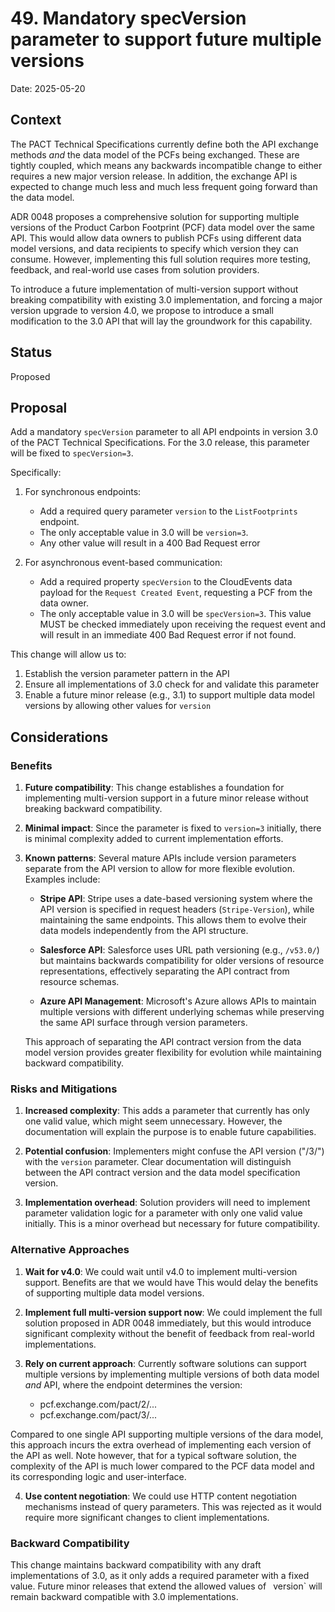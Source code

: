 # 49. Mandatory specVersion parameter to support future multiple versions

Date: 2025-05-20

## Context

The PACT Technical Specifications currently define both the API exchange methods *and* the data model of the PCFs being exchanged. These are tightly coupled, which means any backwards incompatible change to either requires a new major version release. In addition, the exchange API is expected to change much less and much less frequent going forward than the data model.

ADR 0048 proposes a comprehensive solution for supporting multiple versions of the Product Carbon Footprint (PCF) data model over the same API. This would allow data owners to publish PCFs using different data model versions, and data recipients to specify which version they can consume. However, implementing this full solution requires more testing, feedback, and real-world use cases from solution providers.

To introduce a future implementation of multi-version support without breaking compatibility with existing 3.0 implementation, and forcing a major version upgrade to version 4.0, we propose to introduce a small modification to the 3.0 API that will lay the groundwork for this capability.

## Status

Proposed

## Proposal

Add a mandatory `specVersion` parameter to all API endpoints in version 3.0 of the PACT Technical Specifications. For the 3.0 release, this parameter will be fixed to `specVersion=3`.

Specifically:

1. For synchronous endpoints:
   - Add a required query parameter `version` to the `ListFootprints` endpoint.
   - The only acceptable value in 3.0 will be `version=3`. 
   - Any other value will result in a 400 Bad Request error

2. For asynchronous event-based communication:
   - Add a required property `specVersion` to the CloudEvents data payload for the `Request Created Event`, requesting a PCF from the data owner.
   - The only acceptable value in 3.0 will be `specVersion=3`. This value MUST be checked immediately upon receiving the request event and will result in an immediate 400 Bad Request error if not found.

This change will allow us to:
1. Establish the version parameter pattern in the API
2. Ensure all implementations of 3.0 check for and validate this parameter
3. Enable a future minor release (e.g., 3.1) to support multiple data model versions by allowing other values for `version`


## Considerations

### Benefits

1. **Future compatibility**: This change establishes a foundation for implementing multi-version support in a future minor release without breaking backward compatibility.

2. **Minimal impact**: Since the parameter is fixed to `version=3` initially, there is minimal complexity added to current implementation efforts.

3. **Known patterns**: Several mature APIs include version parameters separate from the API version to allow for more flexible evolution. Examples include:

   - **Stripe API**: Stripe uses a date-based versioning system where the API version is specified in request headers (`Stripe-Version`), while maintaining the same endpoints. This allows them to evolve their data models independently from the API structure.
   
   - **Salesforce API**: Salesforce uses URL path versioning (e.g., `/v53.0/`) but maintains backwards compatibility for older versions of resource representations, effectively separating the API contract from resource schemas.
   
   - **Azure API Management**: Microsoft's Azure allows APIs to maintain multiple versions with different underlying schemas while preserving the same API surface through version parameters.
   
   This approach of separating the API contract version from the data model version provides greater flexibility for evolution while maintaining backward compatibility.

### Risks and Mitigations

1. **Increased complexity**: This adds a parameter that currently has only one valid value, which might seem unnecessary. However, the documentation will explain the purpose is to enable future capabilities.

2. **Potential confusion**: Implementers might confuse the API version ("/3/") with the `version` parameter. Clear documentation will distinguish between the API contract version and the data model specification version.

3. **Implementation overhead**: Solution providers will need to implement parameter validation logic for a parameter with only one valid value initially. This is a minor overhead but necessary for future compatibility.

### Alternative Approaches

1. **Wait for v4.0**: We could wait until v4.0 to implement multi-version support. Benefits are that we would have This would delay the benefits of supporting multiple data model versions.

2. **Implement full multi-version support now**: We could implement the full solution proposed in ADR 0048 immediately, but this would introduce significant complexity without the benefit of feedback from real-world implementations.

3. **Rely on current approach**: Currently software solutions can support multiple versions by implementing multiple versions of both data model *and* API, where the endpoint determines the version:

   - pcf.exchange.com/pact/2/...
   - pcf.exchange.com/pact/3/...

Compared to one single API supporting multiple versions of the dara model, this approach incurs the extra overhead of implementing each version of the API as well. Note however, that for a typical software solution, the complexity of the API is much lower compared to the PCF data model and its corresponding logic and user-interface.

4. **Use content negotiation**: We could use HTTP content negotiation mechanisms instead of query parameters. This was rejected as it would require more significant changes to client implementations.

### Backward Compatibility

This change maintains backward compatibility with any draft implementations of 3.0, as it only adds a required parameter with a fixed value. Future minor releases that extend the allowed values of ` `version` will remain backward compatible with 3.0 implementations.


